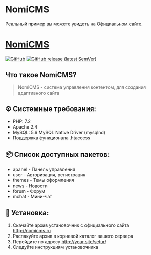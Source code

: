 # NomiCMS

Реальный пример вы можете увидеть на [Официальном сайте](http://nomicms.ru/).

# [NomiCMS](https://github.com/nomicms/NomiCMS)
[![GitHub](https://img.shields.io/github/license/nomicms/NomiCMS?color=blue)](https://github.com/nomicms/NomiCMS/blob/master/LICENSE)
[![GitHub release (latest SemVer)](https://img.shields.io/github/v/release/nomicms/NomiCMS)](https://github.com/nomicms/NomiCMS/releases)

## Что такое NomiCMS?
> NomiCMS - система управления контентом, для создания адаптивного сайта

## :gear: Системные требования:
- PHP: 7.2
- Apache 2.4
- MySQL: 5.6 MySQL Native Driver (mysqlnd)
- Поддержка функционала .htaccess

## :package: Список доступных пакетов:
- apanel - Панель управления
- user - Авторизация, регистрация
- themes - Темы оформления
- news - Новости
- forum - Форум
- mchat - Мини-чат

## :wrench: Установка:
1. Скачайте архив установочник с официального сайта http://nomicms.ru
2. Распакуйте архив в корневой каталог вашего сервера
3. Перейдите по адресу http://your.site/setur/
4. Следуйте инструкциям установочника
